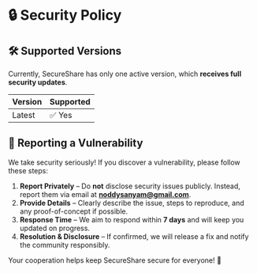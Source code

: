 # 🔒 Security Policy

## 🛠 Supported Versions  
Currently, SecureShare has only one active version, which **receives full security updates**.  

| Version    | Supported |
| ---------- | --------- |
| Latest     | ✅ Yes    |

## 📢 Reporting a Vulnerability  
We take security seriously! If you discover a vulnerability, please follow these steps:  

1. **Report Privately** – Do **not** disclose security issues publicly. Instead, report them via email at **[noddysanyam@gmail.com](mailto:noddysanyam@gmail.com)**.  
2. **Provide Details** – Clearly describe the issue, steps to reproduce, and any proof-of-concept if possible.  
3. **Response Time** – We aim to respond within **7 days** and will keep you updated on progress.  
4. **Resolution & Disclosure** – If confirmed, we will release a fix and notify the community responsibly.  

Your cooperation helps keep SecureShare secure for everyone! 🚀
